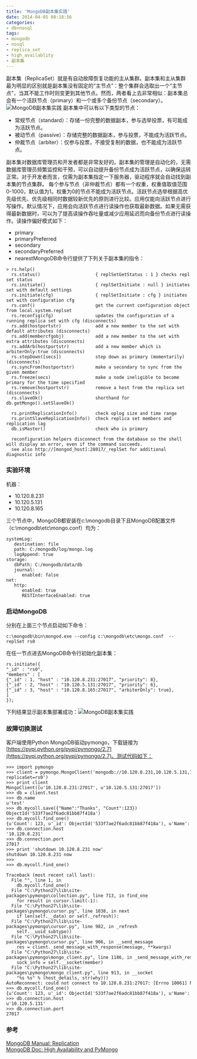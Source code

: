 ```yaml
---
title: 'MongoDB副本集实践'
date: 2014-04-05 08:18:56
categories: 
- db+nosql
tags: 
- mongodb
- nosql
- replica_set
- high_availablity
- 副本集
---
```

副本集（ReplicaSet）就是有自动故障恢复功能的主从集群。副本集和主从集群最为明显的区别就是副本集没有固定的“主节点”：整个集群会选取出一个“主节点”，当其不能工作时则变更到其他节点。然而，两者看上去非常相似：副本集总会有一个活跃节点（primary）和一个或多个备份节点（secondary）。![MongoDB副本集实践](/images/2014/4/0026uWfMgy6Rb7v5majff.jpg)
副本集中可以有以下类型的节点：
- 常规节点（standard）：存储一份完整的数据副本，参与选举投票，有可能成为活跃节点。
- 被动节点（passive）：存储完整的数据副本，参与投票，不能成为活跃节点。
- 仲裁节点（arbiter）：仅参与投票，不接受复制的数据，也不能成为活跃节点。

副本集对数据库管理员和开发者都是非常友好的。副本集的管理是自动化的，无需数据库管理员频繁监控和干预，可以自动提升备份节点成为活跃节点，以确保运转正常。对于开发者而言，仅需为副本集指定一下服务器，驱动程序就会自动找到副本集的节点集群。
每个参与节点（非仲裁节点）都有一个权重，权重值取值范围0-1000，默认值为1。权重为0的节点不能成为活跃节点。活跃节点选举根据高优先级优先、优先级相同时数据较新优先的原则进行比较。应用仅能向活跃节点进行写操作。默认情况下，应用会向活跃节点进行读操作也获取最新数据。如果无需获得最新数据时，可以为了提高读操作吞吐量或减少应用延迟而向备份节点进行读操作。读操作偏好模式如下：
- primary
- primaryPreferred
- secondary
- secondaryPreferred
- nearestMongoDB命令行提供了下列关于副本集的指令：

```
> rs.help()
  rs.status()                     { replSetGetStatus : 1 } checks repl set status
  rs.initiate()                   { replSetInitiate : null } initiates set with default settings
  rs.initiate(cfg)                { replSetInitiate : cfg } initiates set with configuration cfg
  rs.conf()                       get the current configuration object from local.system.replset
  rs.reconfig(cfg)                updates the configuration of a running replica set with cfg (disconnects)
  rs.add(hostportstr)             add a new member to the set with default attributes (disconnects)
  rs.add(membercfgobj)            add a new member to the set with extra attributes (disconnects)
  rs.addArb(hostportstr)          add a new member which is arbiterOnly:true (disconnects)
  rs.stepDown([secs])             step down as primary (momentarily) (disconnects)
  rs.syncFrom(hostportstr)        make a secondary to sync from the given member
  rs.freeze(secs)                 make a node ineligible to become primary for the time specified
  rs.remove(hostportstr)          remove a host from the replica set (disconnects)
  rs.slaveOk()                    shorthand for db.getMongo().setSlaveOk()

  rs.printReplicationInfo()       check oplog size and time range
  rs.printSlaveReplicationInfo()  check replica set members and replication lag
  db.isMaster()                   check who is primary

  reconfiguration helpers disconnect from the database so the shell will display an error, even if the command succeeds.
  see also http://[mongod_host]:28017/_replSet for additional diagnostic info
```

### 实验环境

机器：
- 10.120.8.231
- 10.120.5.131
- 10.120.8.165

三个节点中，MongoDB都安装在c:\mongodb目录下且MongoDB配置文件（c:\mongodb\etc\mongo.conf）均为：
```
systemLog:
   destination: file
   path: C:/mongodb/log/mongo.log
   logAppend: true
storage:
   dbPath: C:/mongodb/data/db
   journal:
      enabled: false
net:
   http:
      enabled: true
      RESTInterfaceEnabled: true
```
### 启动MongoDB

分别在上面三个节点启动如下命令：
```
c:\mongodb\bin\mongod.exe --config c:\mongodb\etc\mongo.conf  --replSet rs0
```

在任一节点进去MongoDB命令行初始化副本集：
```
rs.initiate({
"_id" : "rs0",
"members" : [
{"_id" : 1, "host" : "10.120.8.231:27017", "priority": 8},
{"_id" : 2, "host" : "10.120.5.131:27017", "priority": 6},
{"_id" : 3, "host" : "10.120.8.165:27017", "arbiterOnly": true},
]
});
```

下列结果显示副本集部署成功：![MongoDB副本集实践](/images/2014/4/0026uWfMgy6RbcEHyng12.png)

### 故障切换测试

客户端使用Python MongoDB驱动pymongo，下载链接为[https://pypi.python.org/pypi/pymongo/2.7](https://pypi.python.org/pypi/pymongo/2.7)。测试代码如下：
```
>>> import pymongo
>>> client = pymongo.MongoClient('mongodb://10.120.8.231,10.120.5.131,10.120.8.165/?replicaSet=rs0')
>>> print client
MongoClient([u'10.120.8.231:27017', u'10.120.5.131:27017'])
>>> db = client.test
>>> db.name
u'test'
>>> db.mycoll.save({"Name":"Thanks", "Count":123})
ObjectId('533f7ae2f6adc81bb87f418a')
>>> db.mycoll.find_one()
{u'Count': 123, u'_id': ObjectId('533f7ae2f6adc81bb87f418a'), u'Name': u'Thanks'}
>>> db.connection.host
'10.120.8.231'
>>> db.connection.port
27017
>>> print 'shutdown 10.120.8.231 now'
shutdown 10.120.8.231 now
>>> 
>>> db.mycoll.find_one()

Traceback (most recent call last):
  File "", line 1, in 
    db.mycoll.find_one()
  File "C:\Python27\lib\site-packages\pymongo\collection.py", line 713, in find_one
    for result in cursor.limit(-1):
  File "C:\Python27\lib\site-packages\pymongo\cursor.py", line 1038, in next
    if len(self.__data) or self._refresh():
  File "C:\Python27\lib\site-packages\pymongo\cursor.py", line 982, in _refresh
    self.__uuid_subtype))
  File "C:\Python27\lib\site-packages\pymongo\cursor.py", line 906, in __send_message
    res = client._send_message_with_response(message, **kwargs)
  File "C:\Python27\lib\site-packages\pymongo\mongo_client.py", line 1186, in _send_message_with_response
    sock_info = self.__socket(member)
  File "C:\Python27\lib\site-packages\pymongo\mongo_client.py", line 913, in __socket
    "%s %s" % (host_details, str(why)))
AutoReconnect: could not connect to 10.120.8.231:27017: [Errno 10061] No connection could be made because the target machine actively refused it
>>> db.mycoll.find_one()
{u'Count': 123, u'_id': ObjectId('533f7ae2f6adc81bb87f418a'), u'Name': u'Thanks'}
>>> db.connection.host
u'10.120.5.131'
>>> db.connection.port
27017
```

### 参考

[MongoDB Manual: Replication](http://docs.mongodb.org/manual/replication/)  
[ MongoDB Doc: High Availability and PyMongo](http://api.mongodb.org/python/current/examples/high_availability.html)  